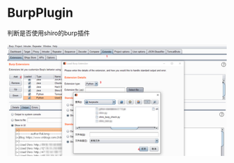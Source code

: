 # BurpPlugin
判断是否使用shiro的burp插件


![Image text](https://github.com/rakjong/BurpPlugin/blob/main/add.jpg)
